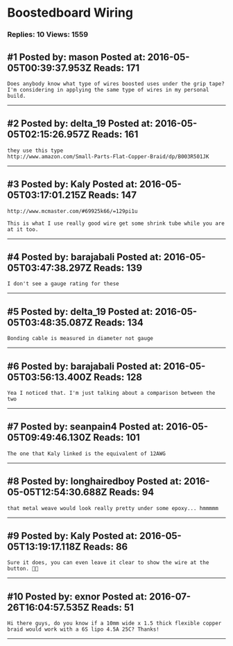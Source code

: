 # Boostedboard Wiring

### Replies: 10 Views: 1559

## \#1 Posted by: mason Posted at: 2016-05-05T00:39:37.953Z Reads: 171

```
Does anybody know what type of wires boosted uses under the grip tape? I'm considering in applying the same type of wires in my personal build.
```

---
## \#2 Posted by: delta_19 Posted at: 2016-05-05T02:15:26.957Z Reads: 161

```
they use this type
http://www.amazon.com/Small-Parts-Flat-Copper-Braid/dp/B003R501JK
```

---
## \#3 Posted by: Kaly Posted at: 2016-05-05T03:17:01.215Z Reads: 147

```
http://www.mcmaster.com/#69925k66/=129pi1u

This is what I use really good wire get some shrink tube while you are at it too.
```

---
## \#4 Posted by: barajabali Posted at: 2016-05-05T03:47:38.297Z Reads: 139

```
I don't see a gauge rating for these
```

---
## \#5 Posted by: delta_19 Posted at: 2016-05-05T03:48:35.087Z Reads: 134

```
Bonding cable is measured in diameter not gauge
```

---
## \#6 Posted by: barajabali Posted at: 2016-05-05T03:56:13.400Z Reads: 128

```
Yea I noticed that. I'm just talking about a comparison between the two
```

---
## \#7 Posted by: seanpain4 Posted at: 2016-05-05T09:49:46.130Z Reads: 101

```
The one that Kaly linked is the equivalent of 12AWG
```

---
## \#8 Posted by: longhairedboy Posted at: 2016-05-05T12:54:30.688Z Reads: 94

```
that metal weave would look really pretty under some epoxy... hmmmmm
```

---
## \#9 Posted by: Kaly Posted at: 2016-05-05T13:19:17.118Z Reads: 86

```
Sure it does, you can even leave it clear to show the wire at the button. 👍🏻
```

---
## \#10 Posted by: exnor Posted at: 2016-07-26T16:04:57.535Z Reads: 51

```
Hi there guys, do you know if a 10mm wide x 1.5 thick flexible copper braid would work with a 6S lipo 4.5A 25C? Thanks!
```

---
